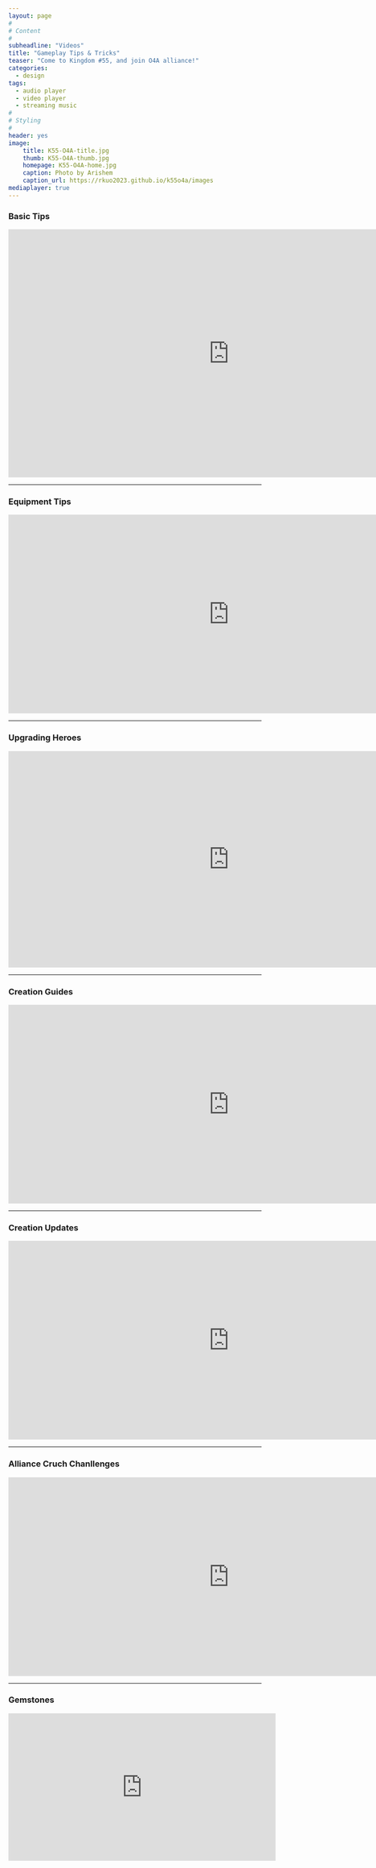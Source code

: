 ```yaml
---
layout: page
#
# Content
#
subheadline: "Videos"
title: "Gameplay Tips & Tricks"
teaser: "Come to Kingdom #55, and join O4A alliance!"
categories:
  - design
tags:
  - audio player
  - video player
  - streaming music
#
# Styling
#
header: yes
image:
    title: K55-O4A-title.jpg
    thumb: K55-O4A-thumb.jpg
    homepage: K55-O4A-home.jpg
    caption: Photo by Arishem
    caption_url: https://rkuo2023.github.io/k55o4a/images
mediaplayer: true
---
```

### Basic Tips
<iframe width="877" height="493" src="https://www.youtube.com/embed/bMkINbwzslw" title="Misty Continent: Cursed Island Tips" frameborder="0" allow="accelerometer; autoplay; clipboard-write; encrypted-media; gyroscope; picture-in-picture; web-share" allowfullscreen></iframe>

---
### Equipment Tips
<iframe width="877" height="395" src="https://www.youtube.com/embed/8QWXXKpXC34" title="Equipment ~ How do I craft and enhance gear and where do I find materials? - Misty Continent" frameborder="0" allow="accelerometer; autoplay; clipboard-write; encrypted-media; gyroscope; picture-in-picture; web-share" allowfullscreen></iframe>

---
### Upgrading Heroes
<iframe width="877" height="430" src="https://www.youtube.com/embed/myh7VmjTDms" title="Misty Continent - upgrading Heroes" frameborder="0" allow="accelerometer; autoplay; clipboard-write; encrypted-media; gyroscope; picture-in-picture; web-share" allowfullscreen></iframe>

---
### Creation Guides
<iframe width="877" height="395" src="https://www.youtube.com/embed/ASKYAxt_dyU" title="Creation Guide #mistycontinent #mc #Stormshot" frameborder="0" allow="accelerometer; autoplay; clipboard-write; encrypted-media; gyroscope; picture-in-picture; web-share" allowfullscreen></iframe>

---
### Creation Updates
<iframe width="877" height="395" src="https://www.youtube.com/embed/BcXQaf2tkf0" title="Creation Update Level 6-10 - Misty Continent" frameborder="0" allow="accelerometer; autoplay; clipboard-write; encrypted-media; gyroscope; picture-in-picture; web-share" allowfullscreen></iframe>

---
### Alliance Cruch Chanllenges
<iframe width="877" height="395" src="https://www.youtube.com/embed/SlzqhBIAh9Q" title="Alliance Crunch Challenges Screen Explained - Misty Continent" frameborder="0" allow="accelerometer; autoplay; clipboard-write; encrypted-media; gyroscope; picture-in-picture; web-share" allowfullscreen></iframe>

---
### Gemstones
<iframe width="532" height="293" src="https://www.youtube.com/embed/m3uAIvuvHJw" title="Misty Continent - Gemstones" frameborder="0" allow="accelerometer; autoplay; clipboard-write; encrypted-media; gyroscope; picture-in-picture; web-share" allowfullscreen></iframe>

<br>
<br>
